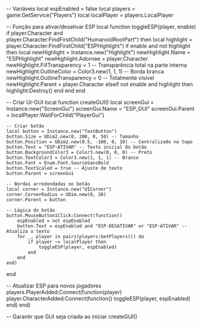 -- Variáveis
local espEnabled = false
local players = game:GetService("Players")
local localPlayer = players.LocalPlayer

-- Função para ativar/desativar ESP
local function toggleESP(player, enable)
    if player.Character and player.Character:FindFirstChild("HumanoidRootPart") then
        local highlight = player.Character:FindFirstChild("ESPHighlight")
        if enable and not highlight then
            local newHighlight = Instance.new("Highlight")
            newHighlight.Name = "ESPHighlight"
            newHighlight.Adornee = player.Character
            newHighlight.FillTransparency = 1 -- Transparência total na parte interna
            newHighlight.OutlineColor = Color3.new(1, 1, 1) -- Borda branca
            newHighlight.OutlineTransparency = 0 -- Totalmente visível
            newHighlight.Parent = player.Character
        elseif not enable and highlight then
            highlight:Destroy()
        end
    end
end

-- Criar UI-GUI
local function createGUI()
    local screenGui = Instance.new("ScreenGui")
    screenGui.Name = "ESP_GUI"
    screenGui.Parent = localPlayer:WaitForChild("PlayerGui")

    -- Criar botão
    local button = Instance.new("TextButton")
    button.Size = UDim2.new(0, 200, 0, 50) -- Tamanho
    button.Position = UDim2.new(0.5, -100, 0, 10) -- Centralizado no topo
    button.Text = "ESP-ATIVAR" -- Texto inicial do botão
    button.BackgroundColor3 = Color3.new(0, 0, 0) -- Preto
    button.TextColor3 = Color3.new(1, 1, 1) -- Branco
    button.Font = Enum.Font.SourceSansBold
    button.TextScaled = true -- Ajuste de texto
    button.Parent = screenGui

    -- Bordas arredondadas no botão
    local corner = Instance.new("UICorner")
    corner.CornerRadius = UDim.new(0, 20)
    corner.Parent = button

    -- Lógica do botão
    button.MouseButton1Click:Connect(function()
        espEnabled = not espEnabled
        button.Text = espEnabled and "ESP-DESATIVAR" or "ESP-ATIVAR" -- Atualiza o texto
        for _, player in pairs(players:GetPlayers()) do
            if player ~= localPlayer then
                toggleESP(player, espEnabled)
            end
        end
    end)
end

-- Atualizar ESP para novos jogadores
players.PlayerAdded:Connect(function(player)
    player.CharacterAdded:Connect(function()
        toggleESP(player, espEnabled)
    end)
end)

-- Garantir que GUI seja criada ao iniciar
createGUI()
